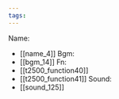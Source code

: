 ```yaml
---
tags:
---
```

Name:
- [[name_4]]
Bgm:
- [[bgm_14]]
Fn:
- [[t2500_function40]]
- [[t2500_function41]]
Sound:
- [[sound_125]]
